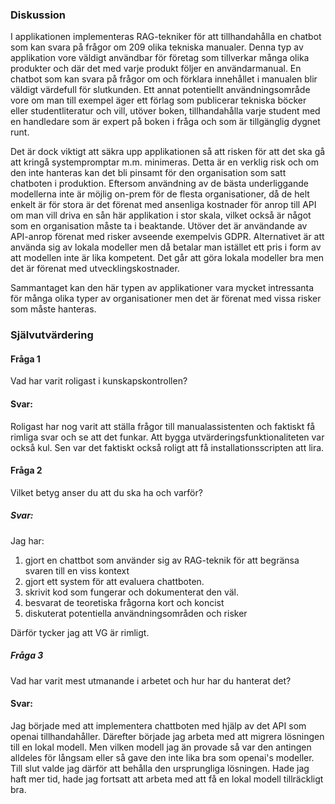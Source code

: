 ### Diskussion
I applikationen implementeras RAG-tekniker för att tillhandahålla en chatbot som kan svara på frågor om 209 olika 
tekniska manualer. Denna typ av applikation vore väldigt användbar för företag som tillverkar många olika produkter
och där det med varje produkt följer en användarmanual. En chatbot som kan svara på frågor om och förklara innehållet
i manualen blir väldigt värdefull för slutkunden. Ett annat potentiellt användningsområde vore om man till exempel
äger ett förlag som publicerar tekniska böcker eller studentliteratur och vill, utöver boken, tillhandahålla varje
student med en handledare som är expert på boken i fråga och som är tillgänglig dygnet runt.

Det är dock viktigt att säkra upp applikationen så att risken för att det ska gå att kringå systempromptar m.m. minimeras.
Detta är en verklig risk och om den inte hanteras kan det bli pinsamt för den organisation som satt chatboten i produktion.
Eftersom användning av de bästa underliggande modellerna inte är möjlig on-prem för de flesta organisationer, då de helt enkelt 
är för stora är det förenat med ansenliga kostnader för anrop till API om man vill driva en sån här applikation i stor skala, 
vilket också är något som en organisation måste ta i beaktande. Utöver det är användande av API-anrop förenat med risker 
avseende exempelvis GDPR. Alternativet är att använda sig av lokala modeller men då betalar man istället ett pris i form av 
att modellen inte är lika kompetent. Det går att göra lokala modeller bra men det är förenat med utvecklingskostnader.

Sammantaget kan den här typen av applikationer vara mycket intressanta för många olika typer av organisationer men det är
förenat med vissa risker som måste hanteras.

### Självutvärdering

#### Fråga 1
Vad har varit roligast i kunskapskontrollen?

#### Svar:
Roligast har nog varit att ställa frågor till manualassistenten och faktiskt få rimliga svar och se att det funkar. Att bygga
utvärderingsfunktionaliteten var också kul. Sen var det faktiskt också roligt att få installationsscripten att lira.

#### Fråga 2
Vilket betyg anser du att du ska ha och varför?

##### Svar:
Jag har:

1. gjort en chattbot som använder sig av RAG-teknik för att begränsa svaren till en viss kontext
2. gjort ett system för att evaluera chattboten.
3. skrivit kod som fungerar och dokumenterat den väl.
4. besvarat de teoretiska frågorna kort och koncist
5. diskuterat potentiella användningsområden och risker

Därför tycker jag att VG är rimligt.

##### Fråga 3
Vad har varit mest utmanande i arbetet och hur har du hanterat det?

#### Svar:
Jag började med att implementera chattboten med hjälp av det API som openai tillhandahåller. Därefter började jag arbeta med
att migrera lösningen till en lokal modell. Men vilken modell jag än provade så var den antingen alldeles för långsam eller 
så gave den inte lika bra som openai's modeller. Till slut valde jag därför att behålla den ursprungliga lösningen. Hade jag 
haft mer tid, hade jag fortsatt att arbeta med att få en lokal modell tillräckligt bra. 

